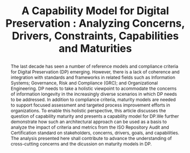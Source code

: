 ---
abstract: The last decade has seen a number of reference models and compliance criteria
  for Digital Preservation (DP) emerging. However, there is a lack of coherence and
  integration with standards and frameworks in related fields such as Information
  Systems; Governance, Risk and Compliance (GRC); and Organizational Engineering.
  DP needs to take a holistic viewpoint to acommodate the concerns of information
  longevity in the increasingly diverse scenarios in which DP needs to be addressed.
  In addition to compliance criteria, maturity models are needed to support focused
  assessment and targeted process improvement efforts in organizations. To enable
  this holistic perspective, this article discusses the question of capability maturity
  and presents a capability model for DP.We further demonstrate how such an architectural
  approach can be used as a basis to analyze the impact of criteria and metrics from
  the ISO Repository Audit and Certification standard on stakeholders, concerns, drivers,
  goals, and capabilities. The analysis presented here shall contribute to advance
  the understanding of cross-cutting concerns and the dicussion on maturity models
  in DP.
creators:
- Vieira, Ricardo
- Becker, Christoph
- Barateiro, José
- Antunes, Gonçalo
date: null
document_url: https://services.phaidra.univie.ac.at/api/object/o:294202/download
grand_parent: iPRES
institutions: []
keywords:
- singapore
- oais model
- repository audit and certification
- trust
- digital preservation
- reference architecture
- standards
landing_page_url: https://phaidra.univie.ac.at/o:294202
language: eng
layout: publication
license: CC BY-SA 3.0 AT
notes_url: null
parent: iPRES 2011
presentation_url: null
publication_type: paper
size: 2658337
source_name: iPRES
title: 'A Capability Model for Digital Preservation : Analyzing Concerns, Drivers,
  Constraints, Capabilities and Maturities'
year: 2011
---